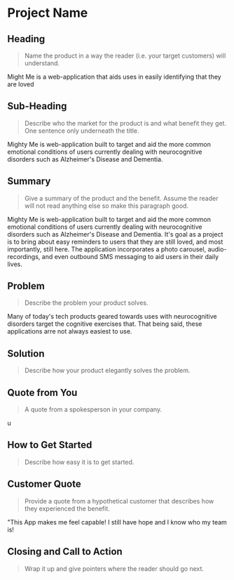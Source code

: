 # Project Name #

<!--
> This material was originally posted [here](http://www.quora.com/What-is-Amazons-approach-to-product-development-and-product-management). It is reproduced here for posterities sake.

There is an approach called "working backwards" that is widely used at Amazon. They work backwards from the customer, rather than starting with an idea for a product and trying to bolt customers onto it. While working backwards can be applied to any specific product decision, using this approach is especially important when developing new products or features.

For new initiatives a product manager typically starts by writing an internal press release announcing the finished product. The target audience for the press release is the new/updated product's customers, which can be retail customers or internal users of a tool or technology. Internal press releases are centered around the customer problem, how current solutions (internal or external) fail, and how the new product will blow away existing solutions.

If the benefits listed don't sound very interesting or exciting to customers, then perhaps they're not (and shouldn't be built). Instead, the product manager should keep iterating on the press release until they've come up with benefits that actually sound like benefits. Iterating on a press release is a lot less expensive than iterating on the product itself (and quicker!).

If the press release is more than a page and a half, it is probably too long. Keep it simple. 3-4 sentences for most paragraphs. Cut out the fat. Don't make it into a spec. You can accompany the press release with a FAQ that answers all of the other business or execution questions so the press release can stay focused on what the customer gets. My rule of thumb is that if the press release is hard to write, then the product is probably going to suck. Keep working at it until the outline for each paragraph flows.

Oh, and I also like to write press-releases in what I call "Oprah-speak" for mainstream consumer products. Imagine you're sitting on Oprah's couch and have just explained the product to her, and then you listen as she explains it to her audience. That's "Oprah-speak", not "Geek-speak".

Once the project moves into development, the press release can be used as a touchstone; a guiding light. The product team can ask themselves, "Are we building what is in the press release?" If they find they're spending time building things that aren't in the press release (overbuilding), they need to ask themselves why. This keeps product development focused on achieving the customer benefits and not building extraneous stuff that takes longer to build, takes resources to maintain, and doesn't provide real customer benefit (at least not enough to warrant inclusion in the press release).
 -->

## Heading ##
  > Name the product in a way the reader (i.e. your target customers) will understand.

  Might Me is a web-application that aids uses in easily identifying that they are loved

## Sub-Heading ##
  > Describe who the market for the product is and what benefit they get. One sentence only underneath the title.

  Mighty Me is web-application built to target and aid the more common emotional
  conditions of users currently dealing with neurocognitive disorders such as
  Alzheimer's Disease and Dementia.

## Summary ##
  > Give a summary of the product and the benefit. Assume the reader will not read anything else so make this paragraph good.

  Mighty Me is web-application built to target and aid the more common emotional
  conditions of users currently dealing with neurocognitive disorders such as
  Alzheimer's Disease and Dementia. It's goal as a project is to bring about easy
  reminders to users that they are still loved, and most importantly, still here. The
  application incorporates a photo carousel, audio-recordings, and even outbound SMS
  messaging to aid users in their daily lives.

## Problem ##
  > Describe the problem your product solves.

  Many of today's tech products geared towards uses with neurocognitive disorders
  target the cognitive exercises that. That being said, these applications arre not always easiest to use.

## Solution ##
  > Describe how your product elegantly solves the problem.

## Quote from You ##
  > A quote from a spokesperson in your company.

  u

## How to Get Started ##
  > Describe how easy it is to get started.

## Customer Quote ##
  > Provide a quote from a hypothetical customer that describes how they experienced the benefit.

  "This App makes me feel capable! I still have hope and I know who my team is!

## Closing and Call to Action ##
  > Wrap it up and give pointers where the reader should go next.